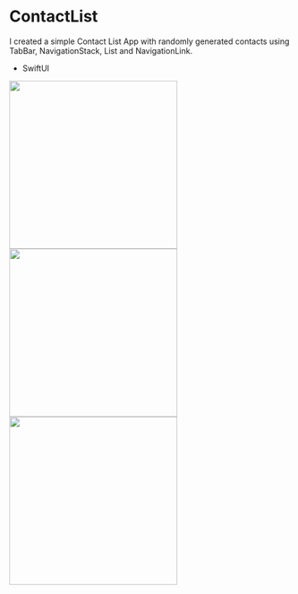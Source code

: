 # ContactList

I created a simple Contact List App with randomly generated contacts using TabBar, NavigationStack, List and NavigationLink.

* SwiftUI

<img src="https://github.com/repakuku/ContactList-SwiftUI/assets/43852158/f3ad2b5d-1d94-4996-86ea-4d592bf7f558" width="300">
<img src="https://github.com/repakuku/ContactList-SwiftUI/assets/43852158/d165e5b2-140e-423f-8595-02acc02282c8" width="300">
<img src="https://github.com/repakuku/ContactList-SwiftUI/assets/43852158/c987d74e-0ac2-4ed1-b021-d42bce4d955d" width="300">
